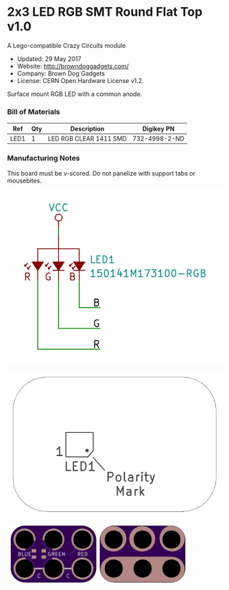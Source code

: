 <!--- start title --->
# 2x3 LED RGB SMT Round Flat Top v1.0
A Lego-compatible Crazy Circuits module

- Updated: 29 May 2017
- Website: http://browndoggadgets.com/
- Company: Brown Dog Gadgets
- License: CERN Open Hardware License v1.2.
<!--- end title --->

Surface mount RGB LED with a common anode. 

<!--- bom start --->
### Bill of Materials

|Ref|Qty|Description|Digikey PN|
|---|---|-----------|------|
|LED1|1|LED RGB CLEAR 1411 SMD|732-4998-2-ND|
<!--- bom end --->

### Manufacturing Notes

This board must be v-scored. Do not panelize with support tabs or mousebites.

![Schematic](schematic.png)

![Assembly Diagram](assembly.png)

![Gerber Preview](preview.png)

